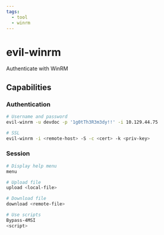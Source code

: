 ```yaml
---
tags:
  - tool
  - winrm
---
```

# evil-winrm

Authenticate with WinRM

## Capabilities

### Authentication

```bash
# Username and password
evil-winrm -u devdoc -p '1g0tTh3R3m3dy!!' -i 10.129.44.75

# SSL
evil-winrm -i <remote-host> -S -c <cert> -k <priv-key>
```

### Session

```bash
# Display help menu
menu

# Upload file
upload <local-file>

# Download file
download <remote-file>

# Use scripts
Bypass-4MSI
<script>
```
